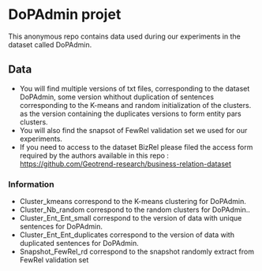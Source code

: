 # DoPAdmin projet
This anonymous repo contains data used during our experiments in the dataset called DoPAdmin.

## Data 
- You will find multiple versions of txt files, corresponding to the dataset DoPAdmin, some version whithout duplication of sentences corresponding to the K-means and random initialization of the clusters. as the version containing the duplicates versions to form entity pars clusters. 
- You will also find the snapsot of FewRel validation set we used for our experiments. 
- If you need to access to the dataset BizRel please filed the access form required by the authors available in this repo : https://github.com/Geotrend-research/business-relation-dataset


### Information
- Cluster_kmeans correspond to the K-means clustering for DoPAdmin.
- Cluster_Nb_random correspond to the random clusters for DoPAdmin..
- Cluster_Ent_Ent_small correspond to the version of data with unique sentences for DoPAdmin. 
- Cluster_Ent_Ent_duplicates correspond to the version of data with duplicated sentences for DoPAdmin.
- Snapshot_FewRel_rd correspond to the snapshot randomly extract from FewRel validation set

